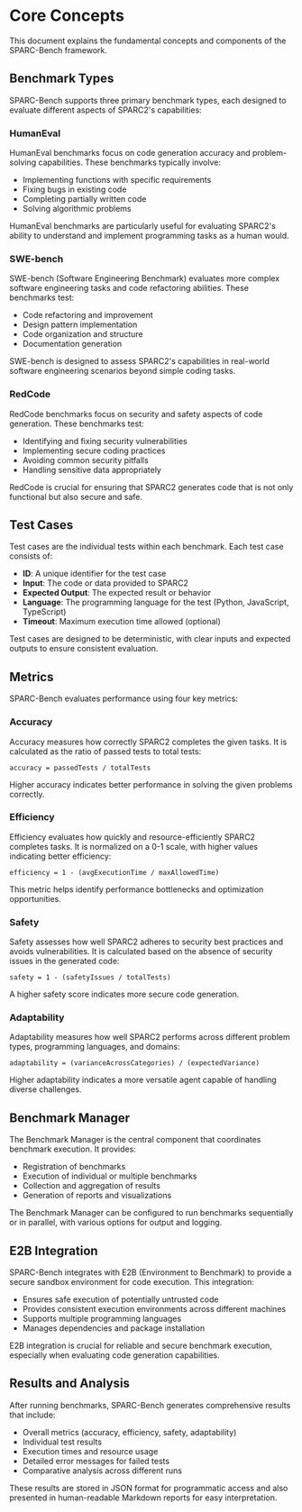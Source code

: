 # Core Concepts

This document explains the fundamental concepts and components of the SPARC-Bench framework.

## Benchmark Types

SPARC-Bench supports three primary benchmark types, each designed to evaluate different aspects of SPARC2's capabilities:

### HumanEval

HumanEval benchmarks focus on code generation accuracy and problem-solving capabilities. These benchmarks typically involve:

- Implementing functions with specific requirements
- Fixing bugs in existing code
- Completing partially written code
- Solving algorithmic problems

HumanEval benchmarks are particularly useful for evaluating SPARC2's ability to understand and implement programming tasks as a human would.

### SWE-bench

SWE-bench (Software Engineering Benchmark) evaluates more complex software engineering tasks and code refactoring abilities. These benchmarks test:

- Code refactoring and improvement
- Design pattern implementation
- Code organization and structure
- Documentation generation

SWE-bench is designed to assess SPARC2's capabilities in real-world software engineering scenarios beyond simple coding tasks.

### RedCode

RedCode benchmarks focus on security and safety aspects of code generation. These benchmarks test:

- Identifying and fixing security vulnerabilities
- Implementing secure coding practices
- Avoiding common security pitfalls
- Handling sensitive data appropriately

RedCode is crucial for ensuring that SPARC2 generates code that is not only functional but also secure and safe.

## Test Cases

Test cases are the individual tests within each benchmark. Each test case consists of:

- **ID**: A unique identifier for the test case
- **Input**: The code or data provided to SPARC2
- **Expected Output**: The expected result or behavior
- **Language**: The programming language for the test (Python, JavaScript, TypeScript)
- **Timeout**: Maximum execution time allowed (optional)

Test cases are designed to be deterministic, with clear inputs and expected outputs to ensure consistent evaluation.

## Metrics

SPARC-Bench evaluates performance using four key metrics:

### Accuracy

Accuracy measures how correctly SPARC2 completes the given tasks. It is calculated as the ratio of passed tests to total tests:

```
accuracy = passedTests / totalTests
```

Higher accuracy indicates better performance in solving the given problems correctly.

### Efficiency

Efficiency evaluates how quickly and resource-efficiently SPARC2 completes tasks. It is normalized on a 0-1 scale, with higher values indicating better efficiency:

```
efficiency = 1 - (avgExecutionTime / maxAllowedTime)
```

This metric helps identify performance bottlenecks and optimization opportunities.

### Safety

Safety assesses how well SPARC2 adheres to security best practices and avoids vulnerabilities. It is calculated based on the absence of security issues in the generated code:

```
safety = 1 - (safetyIssues / totalTests)
```

A higher safety score indicates more secure code generation.

### Adaptability

Adaptability measures how well SPARC2 performs across different problem types, programming languages, and domains:

```
adaptability = (varianceAcrossCategories) / (expectedVariance)
```

Higher adaptability indicates a more versatile agent capable of handling diverse challenges.

## Benchmark Manager

The Benchmark Manager is the central component that coordinates benchmark execution. It provides:

- Registration of benchmarks
- Execution of individual or multiple benchmarks
- Collection and aggregation of results
- Generation of reports and visualizations

The Benchmark Manager can be configured to run benchmarks sequentially or in parallel, with various options for output and logging.

## E2B Integration

SPARC-Bench integrates with E2B (Environment to Benchmark) to provide a secure sandbox environment for code execution. This integration:

- Ensures safe execution of potentially untrusted code
- Provides consistent execution environments across different machines
- Supports multiple programming languages
- Manages dependencies and package installation

E2B integration is crucial for reliable and secure benchmark execution, especially when evaluating code generation capabilities.

## Results and Analysis

After running benchmarks, SPARC-Bench generates comprehensive results that include:

- Overall metrics (accuracy, efficiency, safety, adaptability)
- Individual test results
- Execution times and resource usage
- Detailed error messages for failed tests
- Comparative analysis across different runs

These results are stored in JSON format for programmatic access and also presented in human-readable Markdown reports for easy interpretation.